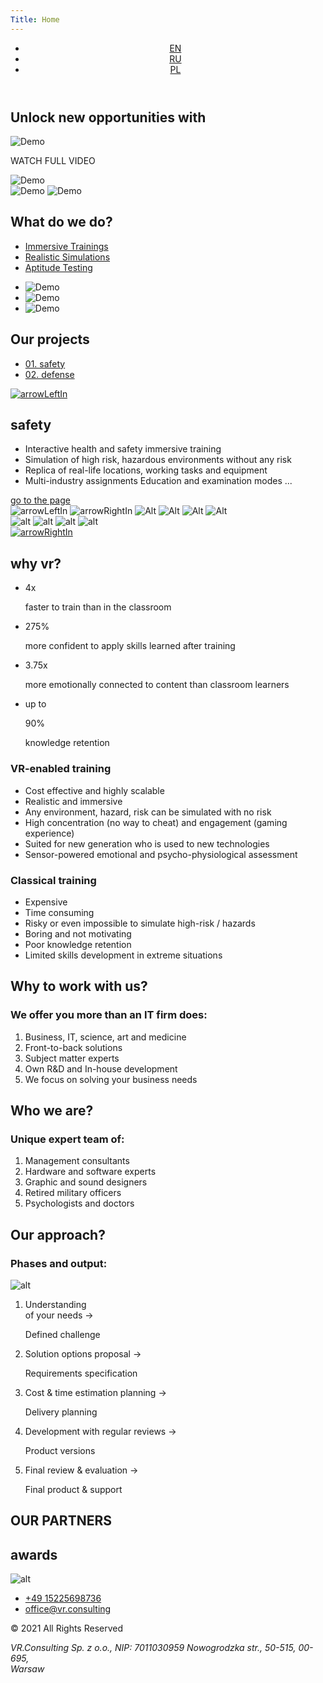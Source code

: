 ```yaml
---
Title: Home
---
```

<div class="firstScreen relative">
    <header class="topMenu a1440">
        <div class="mainLinks">
            <a class="logoA" href="/"></a>
            <ul class="languageSet">
                <li class="language verticalLine"><a class="languageText HeliosExtC active" href="/en/">EN</a></li>
                <li class="language verticalLine"><a class="languageText HeliosExtC" href="/ru/">RU</a></li>
                <li class="language"><a class="languageText HeliosExtC" href="#">PL</a></li>
            </ul>
        </div>
        <a href="#Screen2" title="Demo" class="navy"></a>
    </header>
    <section class="mainTitle">
        <div class="frame">
            <h2 class="opportunity colorW Ag24">Unlock new opportunities with</h2>
            <div class="virtual-word"></div>
            <div class="reality-word"></div>
        </div>
    </section>
    <div class="video a1440">
        <div class="playPanel">
        <div class="play">
          <img alt="Demo" src="./media/images/img/playButton.svg">
        </div>
        <p class="watch HeliosExtC">WATCH FULL VIDEO</p>
        </div>
        <img alt="Demo" class="topPoster" src="./media/images/img/topVideoPoster.png">
    </div>
<div class="a1440"><a title="title" class="moveScreen" href="#Screen2"></a></div>
<div class="VR">
    <img class="V" alt="Demo" src="./media/images/img/V.svg">
    <img class="R" alt="Demo" src="./media/images/img/R.svg">
</div>
</div>
<section id="Screen2" class="do a1440">
<div class="doInfo">
<div class="doInfoH2">
<h2 class="whatDo upperText Ag48 colorW">What do we do?</h2>
</div>
<ul class="doLinks">
<li class="doli"><a title="title" href="#whatDid1" class="Ag18 doA doLinksActive">Immersive Trainings</a></li>
<li class="doli"><a title="title"  href="#whatDid2" class="colorGrey doA Ag18">Realistic Simulations</a></li>
<li class="doli"><a title="title"  href="#whatDid3" class="colorGrey doA Ag18">Aptitude Testing</a></li>
</ul>
</div>
<div class="doImages">
<ul class="whatDid">
<li class="whatDidWe" id="whatDid1"><img class="w100percents" alt="Demo" src="./media/images/img/WhatDoWeDo1.png"></li>
<li class="whatDidWe" id="whatDid2"><img class="w100percents" alt="Demo" src="./media/images/img/WhatDoWeDo2.png"></li>
<li class="whatDidWe" id="whatDid3"><img class="w100percents" alt="Demo" src="./media/images/img/WhatDoWeDo3.png"></li>
</ul>
</div>
</section>
<section class="screen3 Slides">
<div class="doInfoH2">
<h2 class="whatDo upperText Ag48 colorW">Our projects</h2>
</div>
<ul class="doLinks doLinks-project">
<li class="doli doli-projects"><a title="title" href="#whatDid1" class="Ag24 doA doA-project doLinksActive">01. safety</a></li>
<li class="doli doli-projects"><a title="title" href="#whatDid2" class="colorGrey doA doA-project Ag24">02. defense</a></li>
</ul>
<div class="outSlide">
<a title="title" class="outSlideLeft arrowDirectionOut" href="/">
<img class="arrowDirectionOut" alt="arrowLeftIn" src="./media/images/img/arrowLeftOut.svg">
</a>
<div class="inSlide">
<div class="inSlideText">
<h2 class="outSlideH2 colorW Ag36 lineHeight44 upperText">safety</h2>
<ul class="outSlideUl">
<li class="outSlideLi blueLine colorW Ag18 lineHeight40">Interactive health and safety immersive training </li>
<li class="outSlideLi blueLine colorW Ag18 lineHeight40">Simulation of high risk, hazardous environments without any risk </li>
<li class="outSlideLi blueLine colorW Ag18 lineHeight40">Replica of real-life locations, working tasks and equipment </li>
<li class="outSlideLi blueLine colorW Ag18 lineHeight40">Multi-industry assignments Education and examination modes ...</li>
</ul>
<a title="title" href="/" class="GoTo colorW Ag14 lineHeight30 upperText">go to the page</a>
</div>
<div class="outSlideSet">
<div class="SlideSetIn relative">
<img class="arrowDirectionIn arrowLeftIn" alt="arrowLeftIn" src="./media/images/img/arrowLeftIn.svg">
<img class="arrowDirectionIn arrowRightIn" alt="arrowRightIn" src="./media/images/img/arrowRightIn.svg">
<img class="outSlideBigImg outSlideBigImgAct" alt="Alt" src="./media/images/img/inSlideImgBig1.png">
<img class="outSlideBigImg" alt="Alt" src="./media/images/img/inSlideImgBig2.png">
<img class="outSlideBigImg" alt="Alt" src="./media/images/img/inSlideImgBig3.png">
<img class="outSlideBigImg" alt="Alt" src="./media/images/img/inSlideImgBig4.png">
</div>
<div class="outSlideImages">
<img alt="alt" class="outSlideImg" src="./media/images/img/inSlideImg1.png">
<img alt="alt" class="outSlideImg" src="./media/images/img/inSlideImg2.png">
<img alt="alt" class="outSlideImg" src="./media/images/img/inSlideImg3.png">
<img alt="alt" class="outSlideImg" src="./media/images/img/inSlideImg4.png">
</div>
</div>
</div>
<a title="title" class="outSlideLeft arrowDirectionOut" href="/">
<img class="arrowDirectionOut" alt="arrowRightIn" src="./media/images/img/arrowRightOut.svg">
</a>
</div>
</section>
<section id="S4" class="WhyVR">
<div class="a1440">
<h2 class="WhyVRH2 upperText Ag48 colorW horizonLine">why vr?</h2>
<ul class="digits">
<li class="digitsLi digits1">
<p class="digitsDigit Ag72 colorViolet">4x</p>
<p class="digitsText mw235 Ag18 lineHeight24 colorW digitsText1">faster to train than in the classroom</p>
</li>
<li class="digitsLi digits2">
<p class="digitsDigit Ag72 colorViolet">275%</p>
<p class="digitsText mw235 Ag18 lineHeight24 colorW digitsText2">more confident to apply skills learned after training</p>
</li>
<li class="digitsLi digits3">
<p class="digitsDigit Ag72 colorViolet">3.75x</p>
<p class="digitsText mw235 Ag18 lineHeight24 colorW digitsText3">more emotionally connected to content than classroom learners</p>
</li>
<li class="digitsLi digits4 digitsLiUp">
<p class="digitsText mw235 Ag14 colorW digitsUp">up to</p>
<p class="digitsDigit Ag72 colorViolet">90%</p>
<p class="digitsText mw235 Ag18 lineHeight24 colorW digitsText">knowledge retention</p>
</li>
</ul>
<div class="Compare">
<div class="good">
<h3 class="goodH3 Ag24 colorW upperText">VR-enabled training</h3>
<ul class="goodUl">
<li class="Ag18 lineHeight30 goodLi colorW">Cost effective and highly scalable</li>
<li class="Ag18 lineHeight30 goodLi colorW">Realistic and immersive</li>
<li class="Ag18 lineHeight30 goodLi colorW">Any environment, hazard, risk can be simulated with no risk</li>
<li class="Ag18 lineHeight30 goodLi colorW">High concentration (no way to cheat) and engagement (gaming experience)</li>
<li class="Ag18 lineHeight30 goodLi colorW">Suited for new generation who is used to new technologies</li>
<li class="Ag18 lineHeight30 goodLi colorW">Sensor-powered emotional and psycho-physiological assessment</li>
</ul>
</div>
<div class="bad">
<h3 class="goodH3 Ag24 colorGrey7 upperText">Classical training</h3>
<ul class="badUl">
<li class="Ag18 lineHeight30 badLi colorGrey7">Expensive</li>
<li class="Ag18 lineHeight30 badLi colorGrey7">Time consuming</li>
<li class="Ag18 lineHeight30 badLi colorGrey7">Risky or even impossible to simulate high-risk / hazards</li>
<li class="Ag18 lineHeight30 badLi colorGrey7">Boring and not motivating</li>
<li class="Ag18 lineHeight30 badLi colorGrey7">Poor knowledge retention</li>
<li class="Ag18 lineHeight30 badLi colorGrey7">Limited skills development in extreme situations</li>
</ul>
</div>
</div>
</div>
</section>
<section id="S5" class="a1440 WhoWe">
<div class="leftInfo">
<h2 class="whatDo upperText Ag48 colorW">Why to work with us?</h2>
<h3 class="colorW Ag24 upperText WhoWeH3">We offer you more than an IT firm does:</h3>
<ol class="WhoWeOl WhoWeOlLeft">
<li class="Ag18 lineHeight40 blueLine WhoWeText blueLine colorW">Business, IT, science, art and medicine</li>
<li class="Ag18 lineHeight40 blueLine WhoWeText blueLine colorW">Front-to-back solutions</li>
<li class="Ag18 lineHeight40 blueLine WhoWeText blueLine colorW">Subject matter experts</li>
<li class="Ag18 lineHeight40 blueLine WhoWeText blueLine colorW">Own R&D and In-house development</li>
<li class="Ag18 lineHeight40 blueLine WhoWeText blueLine colorW">We focus on solving your business needs</li>
</ol>
</div>
<div class="rightInfo">
<h2 class="whatDo upperText Ag48 colorW WhoWeH2Right">Who we are?</h2>
<h3 class="colorW Ag24 upperText WhoWeH3 WhoWeH3Right">Unique expert team of:</h3>
<ol class="WhoWeOl WhoWeOlRight">
<li class="Ag18 lineHeight40 blueLine WhoWeText blueLine colorW">Management consultants</li>
<li class="Ag18 lineHeight40 blueLine WhoWeText blueLine colorW">Hardware and software experts</li>
<li class="Ag18 lineHeight40 blueLine WhoWeText blueLine colorW">Graphic and sound designers</li>
<li class="Ag18 lineHeight40 blueLine WhoWeText blueLine colorW">Retired military officers</li>
<li class="Ag18 lineHeight40 blueLine WhoWeText blueLine colorW">Psychologists and doctors</li>
</ol>
</div>
</section>
<section id="S6" class="a1440 relative">
<div class="approach horizonLine">
<div class="approachOl">
<h2 class="approachH2 upperText Ag48 colorW">Our approach?</h2>
<h3 class="colorW Ag24 upperText WhoWeH3 WhoWeH3Right approachH3">Phases and output:</h3>
<img alt="alt" class="approachImg" src="./media/images/img/PhasesAndOutput.png">
</div>
<div class="stepPartners">
<ol class="steps">
<li class="one stepsBefore">
<p class="Ag18 stepsP colorGrey7">Understanding<br/> of your needs → </p>
<p class="Ag18 stepsP colorW">Defined challenge</p></li>
<li class="two stepsBefore">
<p class="Ag18 stepsP colorGrey7">Solution options proposal → </p>
<p class="Ag18 stepsP colorW">Requirements specification </p></li>
<li class="three stepsBefore">
<p class="Ag18 stepsP colorGrey7">Cost & time estimation planning → </p>
<p class="Ag18 stepsP colorW">Delivery planning</p></li>
<li class="four stepsBefore">
<p class="Ag18 stepsP colorGrey7">Development with regular reviews → </p>
<p class="Ag18 stepsP colorW">Product versions </p></li>
<li class="five stepsBefore">
<p class="Ag18 stepsP colorGrey7">Final review & evaluation →</p>
<p class="Ag18 stepsP colorW">Final product & support</p></li>
</ol>
<div class="partnersSet">
<div class="partnersSetH2 horizonLine">
<h2 class="partnersSetText whatDo upperText Ag48 colorW">OUR PARTNERS</h2>
</div>
<div class="partnersSetIcons">
<p class="partner partner1"></p>
<p class="partner partner2"></p>
<p class="partner partner3"></p>
<p class="partner partner4"></p>
<p class="partner partner5"></p>
</div>
</div>
</div>
</div>
<div class="partners20">
<div class="partners20H2 partnersSetH2">
<h2 class="whatDo upperText Ag48 colorW">awards</h2>
</div>
<div class="partnersSetIcons">
<p class="partner partner1"></p>
<p class="partner partner2"></p>
<p class="partner partner3"></p>
<p class="partner partner4"></p>
<p class="partner partner5"></p>
</div>
</div>
<img alt="alt" class="VRbottom" src="./media/images/img/VRbottom.svg">
</section>
<footer id="foot" class="a1440 foot horizonLine">
<a class="logoA logoA-bottom" href="/"></a>
<ul class="contacts">
<li class="contactsLi">
<a class="contactsA contactsPhone Ag18 colorViolet" href="tel:4915225698736">+49 15225698736</a>
</li>
<li class="contactsLi">
<a class="contactsA  contactEmail Ag18 colorViolet" href="mailto:office@vr.consulting">office@vr.consulting</a></li>
</ul>
<p class="copyRight">
<span class="copyRightSpan CR Ag14 colorW">© 2021</span>
<span class="copyRightSpan Law Ag14 colorW">All Rights Reserved</span>
</p>
<address class="address Ag18 colorGrey8">VR.Consulting Sp. z o.o., NIP: 7011030959
Nowogrodzka str., 50-515, 00-695,<br/> Warsaw</address>
</footer>
